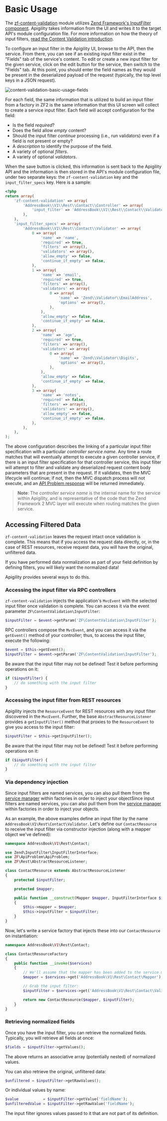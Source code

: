 Basic Usage
===========

The [zf-content-validation](https://github.com/zfcampus/zf-content-validation) module utilizes 
[Zend Framework's InputFilter component](http://framework.zend.com/manual/2.3/en/modules/zend.input-filter.intro.html).
Apigility takes information from the UI and writes it to the target API's module configuration file.
For more information on how the theory of input filters, [read the Content Validation
introduction](/content-validation/intro.md).

To configure an input filter in the Apigility UI, browse to the API, then the service.  From there,
you can see if an existing input filter exist in the "Fields" tab of the service's content.  To edit
or create a new input filter for the given service, click on the edit button for the service, then
switch to the "Fields" tab.  At this point, you should enter the field names as they would be
present in the deserialized payload of the request (typically, the top level keys in a JSON
request).

![content-validation-basic-usage-fields](/asset/apigility-documentation/img/content-validation-basic-usage-fields.jpg)

For each field, the same information that is utilized to build an input filter from a factory
in ZF2 is the same information that this UI screen will collect to create a service input filter.
Each field will accept configuration for the field:

- Is the field _required_?
- Does the field allow _empty_ content?
- Should the input filter _continue_ processing (i.e., run validators) even if a field is not
  present or empty?
- A _description_ to identify the purpose of the field.
- A variety of optional _filters_.
- A variety of optional _validators_.

When the save button is clicked, this information is sent back to the Apigility API and the 
information is then stored in the API's module configuration file, under two separate keys: the 
`zf-content-validation` key and the `input_filter_specs` key.  Here is a sample:

```php
<?php 
return array(
    'zf-content-validation' => array(
        'AddressBook\\V1\\Rest\\Contact\\Controller' => array(
            'input_filter' => 'AddressBook\\V1\\Rest\\Contact\\Validator',
        ),
    ),
    'input_filter_specs' => array(
        'AddressBook\\V1\\Rest\\Contact\\Validator' => array(
            0 => array(
                'name' => 'name',
                'required' => true,
                'filters' => array(),
                'validators' => array(),
                'allow_empty' => false,
                'continue_if_empty' => false,
            ),
            1 => array(
                'name' => 'email',
                'required' => true,
                'filters' => array(),
                'validators' => array(
                    0 => array(
                        'name' => 'Zend\\Validator\\EmailAddress',
                        'options' => array(),
                    ),
                ),
                'allow_empty' => false,
                'continue_if_empty' => false,
            ),
            2 => array(
                'name' => 'age',
                'required' => true,
                'filters' => array(),
                'validators' => array(
                    0 => array(
                        'name' => 'Zend\\Validator\\Digits',
                        'options' => array(),
                    ),
                ),
                'allow_empty' => false,
                'continue_if_empty' => false,
            ),
            3 => array(
                'name' => 'notes',
                'required' => false,
                'filters' => array(),
                'validators' => array(),
                'allow_empty' => false,
                'continue_if_empty' => false,
            ),
        ),
    ),
);
```

The above configuration describes the linking of a particular input filter specification with a
particular _controller service name_.  Any time a route matches that will eventually attempt to
execute a given controller service, if there is an input filter specification for that controller
service, this input filter will attempt to filter and validate any deserialized request content body
parameters that are present in the request.  If it validates, then the MVC lifecycle will continue;
if not, then the MVC dispatch process will not execute, and an [API Problem
response](/api-primer/error-reporting.md) will be returned immediately.

> **Note**: The _controller service name_ is the internal name for the service within Apigility, and
> is representative of the code that the Zend Framework 2 MVC layer will execute when routing
> matches the given service.

Accessing Filtered Data
-----------------------

`zf-content-validation` leaves the request intact once validation is complete. This means that if
you access the request data directly, or, in the case of REST resources, receive request data, you
will have the original, unfiltered data.

If you have performed data normalization as part of your field definition by defining filters, you
will likely want the normalized data!

Apigility provides several ways to do this.

### Accessing the input filter via RPC controllers

`zf-content-validation` injects the application's `MvcEvent` with the selected input filter once
validation is complete. You can access it via the event parameter
`ZF\ContentValidation\InputFilter`:

```php
$inputFilter = $event->getParam('ZF\ContentValidation\InputFilter');
```

RPC controllers compose the `MvcEvent`, and you can access it via the `getEvent()` method of your
controller; thus, to access the input filter, execute the following:

```php
$event = $this->getEvent();
$inputFilter = $event->getParam('ZF\ContentValidation\InputFilter');
```

Be aware that the input filter may not be defined! Test it before performing operations on it:

```php
if ($inputFilter) {
    // do something with the input filter
}
```

### Accessing the input filter from REST resources

Apigility injects the `ResourceEvent` for REST resources with any input filter discovered in the
`MvcEvent`. Further, the base `AbstractResourceListener` provides a `getInputFilter()` method that
proxies to the `ResourceEvent` to give you access to the input filter:

```php
$inputFilter = $this->getInputFilter();
```

Be aware that the input filter may not be defined! Test it before performing operations on it:

```php
if ($inputFilter) {
    // do something with the input filter
}
```

### Via dependency injection

Since input filters are named services, you can also pull them from the [service
manager](http://framework.zend.com/manual/2.3/en/modules/zend.service-manager.intro.html) within
factories in order to inject your objectSince input filters are named services, you can also pull
them from the [service
manager](http://framework.zend.com/manual/2.3/en/modules/zend.service-manager.intro.html) within
factories in order to inject your objects.

As an example, the above examples define an input filter by the name
`AddressBook\V1\Rest\Contact\Validator`. Let's define our `ContactResource` to receive the input
filter via constructor injection (along with a mapper object we've defined):

```php
namespace AddressBook\V1\Rest\Contact;

use Zend\InputFilter\InputFilterInterface;
use ZF\ApiProblem\ApiProblem;
use ZF\Rest\AbstractResourceListener;

class ContactResource extends AbstractResourceListener
{
    protected $inputFilter;

    protected $mapper;

    public function __construct(Mapper $mapper, InputFilterInterface $inputFilter)
    {
        $this->mapper = $mapper;
        $this->inputFilter = $inputFilter;
    }
}
```

Now, let's write a service factory that injects these into our `ContactResource` on instantiation:

```php
namespace AddressBook\V1\Rest\Contact;

class ContactResourceFactory
{
    public function __invoke($services)
    {
        // We'll assume that the mapper has been added to the service manager
        $mapper = $services->get('AddressBook\V1\Rest\Contact\Mapper');

        // Grab the input filter:
        $inputFilter = $services->get('AddressBook\V1\Rest\Contact\Validator');

        return new ContactResource($mapper, $inputFilter);
    }
}
```

### Retrieving normalized fields

Once you have the input filter, you can retrieve the normalized fields. Typically, you will retrieve
all fields at once:

```php
$fields = $inputFilter->getValues();
```

The above returns an associative array (potentially nested) of normalized values.

You can also retrieve the original, unfiltered data:

```php
$unfiltered = $inputFilter->getRawValues();
```

Or individual values by name:

```php
$value           = $inputFilter->getValue('fieldName');
$unfilteredValue = $inputFilter->getRawValue('fieldName');
```

The input filter ignores values passed to it that are not part of its definition.

